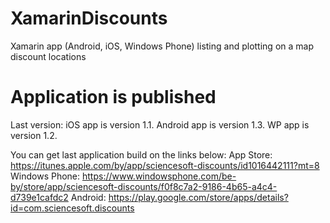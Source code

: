 # XamarinDiscounts
Xamarin app (Android, iOS, Windows Phone) listing and plotting on a map discount locations

# Application is published
Last version:
iOS app is version 1.1.
Android app is version 1.3.
WP app is version 1.2.

You can get last application build on the links below:
App Store: https://itunes.apple.com/by/app/sciencesoft-discounts/id1016442111?mt=8 
Windows Phone: https://www.windowsphone.com/be-by/store/app/sciencesoft-discounts/f0f8c7a2-9186-4b65-a4c4-d739e1cafdc2
Android: https://play.google.com/store/apps/details?id=com.sciencesoft.discounts
